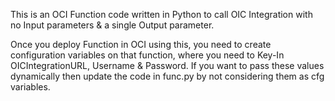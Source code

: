 
This is an OCI Function code written in Python to call OIC Integration with no Input parameters & a single Output parameter.

Once you deploy Function in OCI using this, you need to create configuration variables on that function, where you need to Key-In OICIntegrationURL, Username & Password.
If you want to pass these values dynamically then update the code in func.py by not considering them as cfg variables.
